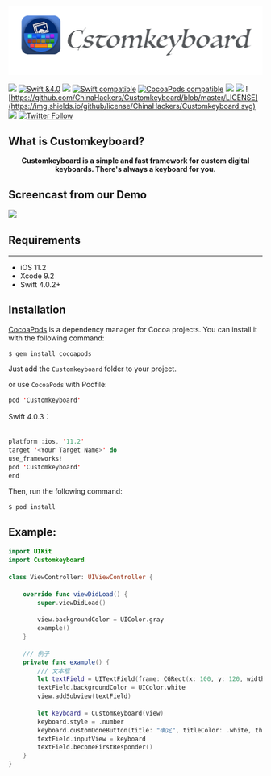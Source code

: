 ![](https://github.com/ChinaHackers/Customkeyboard/raw/master/Screencast/Customkeyboard.png)

![](https://camo.githubusercontent.com/f3bc68f8badf9ec1143275e35cba2114910b0522/687474703a2f2f696d672e736869656c64732e696f2f62616467652f6c616e67756167652d73776966742d627269676874677265656e2e7376673f7374796c653d666c6174)
[![Swift &4.0](https://img.shields.io/badge/Swift-4.0-orange.svg?style=flat)](https://developer.apple.com/swift/)
![](https://camo.githubusercontent.com/c33e2972a445f3e8ecf5859b339577fcbe9e2b65/68747470733a2f2f696d672e736869656c64732e696f2f62616467652f58636f64652d392532422d627269676874677265656e2e737667)
[![Swift compatible](https://img.shields.io/badge/swift-compatible-4BC51D.svg?style=flat)](https://developer.apple.com/swift/)
[![CocoaPods compatible](https://img.shields.io/cocoapods/v/Customkeyboard.svg)](#cocoapods) 
![](https://img.shields.io/appveyor/ci/gruntjs/grunt.svg)
![](https://img.shields.io/badge/platform-iOS-blue.svg)
![https://github.com/ChinaHackers/Customkeyboard/blob/master/LICENSE](https://img.shields.io/github/license/ChinaHackers/Customkeyboard.svg)
![](https://img.shields.io/github/stars/ChinaHackers/Customkeyboard.svg?style=social&label=Star)
[![Twitter Follow](https://img.shields.io/twitter/follow/LiuChuan_.svg?style=social)](https://twitter.com/LiuChuan_)


## What is Customkeyboard?
<p align="center"> <b> Customkeyboard is a simple and fast framework for custom digital keyboards. There's always a keyboard for you. </b></p> 


## Screencast from our Demo

![](https://github.com/ChinaHackers/Customkeyboard/raw/master/Screencast/Screencast.gif)


## Requirements
---
- iOS 11.2
- Xcode 9.2
- Swift 4.0.2+

## Installation

[CocoaPods](http://cocoapods.org/) is a dependency manager for Cocoa projects. You can install it with the following command:

```swift
$ gem install cocoapods
```


Just add the `Customkeyboard` folder to your project.

or use `CocoaPods` with Podfile:

```swift
pod 'Customkeyboard'
```

Swift 4.0.3：

```swift

platform :ios, '11.2'
target '<Your Target Name>' do
use_frameworks!
pod 'Customkeyboard'
end
```



Then, run the following command:

```swift
$ pod install
```



## Example:

```swift
import UIKit
import Customkeyboard

class ViewController: UIViewController {

    override func viewDidLoad() {
        super.viewDidLoad()

        view.backgroundColor = UIColor.gray
        example()
    }
    
    /// 例子
    private func example() {
        /// 文本框
        let textField = UITextField(frame: CGRect(x: 100, y: 120, width: 200, height: 35))
        textField.backgroundColor = UIColor.white
        view.addSubview(textField)
        
        let keyboard = CustomKeyboard(view)
        keyboard.style = .number
        keyboard.customDoneButton(title: "确定", titleColor: .white, theme: .blue, target: self, callback: nil)
        textField.inputView = keyboard
        textField.becomeFirstResponder()
    }
}

```


